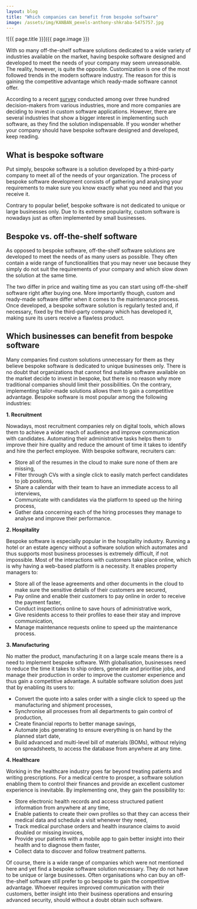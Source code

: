 ```yaml
---
layout: blog
title: "Which companies can benefit from bespoke software"
image: /assets/img/KANBAN_pexels-anthony-shkraba-5475757.jpg
---
```

![{{ page.title }}]({{ page.image }})

With so many off-the-shelf software solutions dedicated to a wide variety of industries available on the market, having bespoke software designed and developed to meet the needs of your company may seem unreasonable. The reality, however, is quite the opposite. Customization is one of the most followed trends in the modern software industry. The reason for this is gaining the competitive advantage which ready-made software cannot offer.

According to a recent [survey](https://appian.com/learn/resources/resource-center.html) conducted among over three hundred decision-makers from various industries, more and more companies are deciding to invest in custom software applications. However, there are several industries that show a bigger interest in implementing such software, as they find the solution indispensable. If you wonder whether your company should have bespoke software designed and developed, keep reading.
 

## What is bespoke software
Put simply, bespoke software is a solution developed by a third-party company to meet all of the needs of your organization. The process of bespoke software development consists of gathering and analysing your requirements to make sure you know exactly what you need and that you receive it.

Contrary to popular belief, bespoke software is not dedicated to unique or large businesses only. Due to its extreme popularity, custom software is nowadays just as often implemented by small businesses.
 

## Bespoke vs. off-the-shelf software
As opposed to bespoke software, off-the-shelf software solutions are developed to meet the needs of as many users as possible. They often contain a wide range of functionalities that you may never use because they simply do not suit the requirements of your company and which slow down the solution at the same time.

The two differ in price and waiting time as you can start using off-the-shelf software right after buying one. More importantly though, custom and ready-made software differ when it comes to the maintenance process. Once developed, a bespoke software solution is regularly tested and, if necessary, fixed by the third-party company which has developed it, making sure its users receive a flawless product.
 

## Which businesses can benefit from bespoke software
Many companies find custom solutions unnecessary for them as they believe bespoke software is dedicated to unique businesses only. There is no doubt that organizations that cannot find suitable software available on the market decide to invest in bespoke, but there is no reason why more traditional companies should limit their possibilities. On the contrary, implementing tailor-made solutions allows them to gain a competitive advantage. Bespoke software is most popular among the following industries:

**1. Recruitment**

Nowadays, most recruitment companies rely on digital tools, which allows them to achieve a wider reach of audience and improve communication with candidates. Automating their administrative tasks helps them to improve their hire quality and reduce the amount of time it takes to identify and hire the perfect employee. With bespoke software, recruiters can:

- Store all of the resumes in the cloud to make sure none of them are missing,
- Filter through CVs with a single click to easily match perfect candidates to job positions,
- Share a calendar with their team to have an immediate access to all interviews,
- Communicate with candidates via the platform to speed up the hiring process,
- Gather data concerning each of the hiring processes they manage to analyse and improve their performance.
  
**2. Hospitality**

Bespoke software is especially popular in the hospitality industry. Running a hotel or an estate agency without a software solution which automates and thus supports most business processes is extremely difficult, if not impossible. Most of the interactions with customers take place online, which is why having a web-based platform is a necessity. It enables property managers to:

- Store all of the lease agreements and other documents in the cloud to make sure the sensitive details of their customers are secured,
- Pay online and enable their customers to pay online in order to receive the payment faster,
- Conduct inspections online to save hours of administrative work,
- Give residents access to their profiles to ease their stay and improve communication,
- Manage maintenance requests online to speed up the maintenance process.

**3. Manufacturing**

No matter the product, manufacturing it on a large scale means there is a need to implement bespoke software. With globalisation, businesses need to reduce the time it takes to ship orders, generate and prioritise jobs, and manage their production in order to improve the customer experience and thus gain a competitive advantage. A suitable software solution does just that by enabling its users to:

- Convert the quote into a sales order with a single click to speed up the manufacturing and shipment processes,
- Synchronise all processes from all departments to gain control of production,
- Create financial reports to better manage savings,
- Automate jobs generating to ensure everything is on hand by the planned start date,
- Build advanced and multi-level bill of materials (BOMs), without relying on spreadsheets, to access the database from anywhere at any time.
 
**4. Healthcare**

Working in the healthcare industry goes far beyond treating patients and writing prescriptions. For a medical centre to prosper, a software solution enabling them to control their finances and provide an excellent customer experience is inevitable. By implementing one, they gain the possibility to:

- Store electronic health records and access structured patient information from anywhere at any time,
- Enable patients to create their own profiles so that they can access their medical data and schedule a visit whenever they need,
- Track medical purchase orders and health insurance claims to avoid doubled or missing invoices,
- Provide your patients with a mobile app to gain better insight into their health and to diagnose them faster,
- Collect data to discover and follow treatment patterns.
  
Of course, there is a wide range of companies which were not mentioned here and yet find a bespoke software solution necessary. They do not have to be unique or large businesses. Often organisations who can buy an off-the-shelf software still prefer to go bespoke to gain the competitive advantage. Whoever requires improved communication with their customers, better insight into their business operations and ensuring advanced security, should without a doubt obtain such software.
